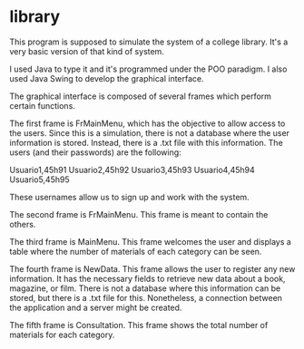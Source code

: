# library
This program is supposed to simulate the system of a college library. It's a very basic version of that kind of system.

I used Java to type it and it's programmed under the POO paradigm. I also used Java Swing to develop the graphical interface.

The graphical interface is composed of several frames which perform certain functions.

The first frame is FrMainMenu, which has the objective to allow access to the users. Since this is a simulation, there is not a database where the user information is stored. Instead, there is a .txt file with this information. The users (and their passwords) are the following:

Usuario1,45h91
Usuario2,45h92
Usuario3,45h93
Usuario4,45h94
Usuario5,45h95

These usernames allow us to sign up and work with the system.

The second frame is FrMainMenu. This frame is meant to contain the others.

The third frame is MainMenu. This frame welcomes the user and displays a table where the number of materials of each category can be seen.

The fourth frame is NewData. This frame allows the user to register any new information. It has the necessary fields to retrieve new data about a book, magazine, or film. There is not a database where this information can be stored, but there is a .txt file for this. Nonetheless, a connection between the application and a server might be created.

The fifth frame is Consultation. This frame shows the total number of materials for each category.
